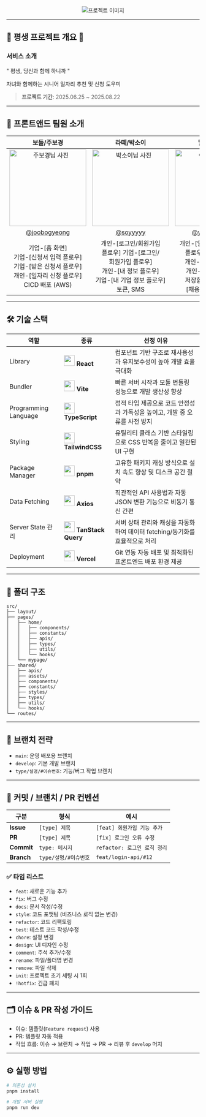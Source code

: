 <div align="center">
  <img src="https://i.postimg.cc/dVXK9Kqb/image.png" alt="프로젝트 이미지" />
</div>

---

## 👴 평생 프로젝트 개요 👵

### 서비스 소개
" 평생, 당신과 함께 하니까 "

자녀와 함께하는 시니어 일자리 추천 및 신청 도우미
> **프로젝트 기간**: 2025.06.25 ~ 2025.08.22

---

## 🚀 프론트앤드 팀원 소개

<table align="center">
  <thead>
    <tr>
      <th>보돌/주보경</th>
      <th>라떼/박소이</th>
      <th>밀라/이연수</th>
      <th>정봉이/정보미</th>
    </tr>
  </thead>
  <tbody>
    <tr>
      <td align="center"><img src="https://avatars.githubusercontent.com/joobogyeong" alt="주보경님 사진" width="200" height="200"></td>
      <td align="center"><img src="https://avatars.githubusercontent.com/soyyyyy" alt="박소이님 사진" width="200" height="200"></td>
      <td align="center"><img src="https://avatars.githubusercontent.com/yeonsu0327" alt="이연수님 사진" width="200" height="200"></td>
      <td align="center"><img src="https://avatars.githubusercontent.com/bomii1" alt="정보미 사진" width="200" height="200"></td>
    </tr>
    <tr>
      <td align="center"><a href="https://github.com/joobogyeong">@joobogyeong</a></td>
      <td align="center"><a href="https://github.com/soyyyyy">@soyyyyy</a></td>
      <td align="center"><a href="https://github.com/yeonsu0327">@yeonsu0327</a></td>
      <td align="center"><a href="https://github.com/bomii1">@bomii1</a></td>
    </tr>
    <tr>
      <td align="center">기업-[홈 화면]<br>기업-[신청서 입력 플로우]<br>기업-[받은 신청서 플로우]<br>개인-[일자리 신청 플로우]<br>CICD 배포 (AWS)</td>
      <td align="center">개인-[로그인/회원가입<br> 플로우] 기업-[로그인/<br>회원가입 플로우] <br>개인-[내 정보 플로우]<br>기업-[내 기업 정보 플로우]<br>토큰, SMS</td>
      <td align="center">개인-[일자리 추천 및 저장<br>플로우]에서 조회 기능<br>개인-[추가 질문 답변]<br>개인-[일자리 추천 및 <br>저장함 신청함 플로우]<br>[채용 공고 검색] 기능</td>
      <td align="center">개인-[일자리 추천 및<br>저장 플로우]<br>일자리 신청 플로우에서<br>AI를 통해 질문 만들기</td>
    </tr>
  </tbody>
</table>

---

## 🛠 기술 스택

| 역할 | 종류 | 선정 이유 |
|------|------|-----------|
| Library | <img src="https://cdn.simpleicons.org/react/61DAFB" height="28"/> **React** | 컴포넌트 기반 구조로 재사용성과 유지보수성이 높아 개발 효율 극대화 |
| Bundler | <img src="https://cdn.simpleicons.org/vite/646CFF" height="28"/> **Vite** | 빠른 서버 시작과 모듈 번들링 성능으로 개발 생산성 향상 |
| Programming Language | <img src="https://cdn.simpleicons.org/typescript/3178C6" height="28"/> **TypeScript** | 정적 타입 제공으로 코드 안정성과 가독성을 높이고, 개발 중 오류를 사전 방지 |
| Styling | <img src="https://cdn.simpleicons.org/tailwindcss/06B6D4" height="28"/> **TailwindCSS** | 유틸리티 클래스 기반 스타일링으로 CSS 반복을 줄이고 일관된 UI 구현 |
| Package Manager | <img src="https://cdn.simpleicons.org/pnpm/F69220" height="28"/> **pnpm** | 고유한 패키지 캐싱 방식으로 설치 속도 향상 및 디스크 공간 절약 |
| Data Fetching | <img src="https://cdn.simpleicons.org/axios/5A29E4" height="28"/> **Axios** | 직관적인 API 사용법과 자동 JSON 변환 기능으로 비동기 통신 간편 |
| Server State 관리 | <img src="https://cdn.simpleicons.org/reactquery/FF4154" height="28"/> **TanStack Query** | 서버 상태 관리와 캐싱을 자동화하여 데이터 fetching/동기화를 효율적으로 처리 |
| Deployment | <img src="https://cdn.simpleicons.org/vercel/000000" height="28"/> **Vercel** | Git 연동 자동 배포 및 최적화된 프론트엔드 배포 환경 제공 |

---

## 📂 폴더 구조

```plaintext
src/
├── layout/
├── pages/
│   ├── home/
│   │   ├── components/
│   │   ├── constants/
│   │   ├── apis/
│   │   ├── types/
│   │   ├── utils/
│   │   └── hooks/
│   └── mypage/
├── shared/
│   ├── apis/
│   ├── assets/
│   ├── components/
│   ├── constants/
│   ├── styles/
│   ├── types/
│   ├── utils/
│   └── hooks/
└── routes/
```

---

## 🔖 브랜치 전략

- `main`: 운영 배포용 브랜치
- `develop`: 기본 개발 브랜치
- `type/설명/#이슈번호`: 기능/버그 작업 브랜치

---

## 📝 커밋 / 브랜치 / PR 컨벤션

| 구분       | 형식                  | 예시                         |
| ---------- | --------------------- | ---------------------------- |
| **Issue**  | `[type] 제목`         | `[feat] 회원가입 기능 추가`  |
| **PR**     | `[type] 제목`         | `[fix] 로그인 오류 수정`     |
| **Commit** | `type: 메시지`        | `refactor: 로그인 로직 정리` |
| **Branch** | `type/설명/#이슈번호` | `feat/login-api/#12`         |

### ✅ 타입 리스트

- `feat`: 새로운 기능 추가
- `fix`: 버그 수정
- `docs`: 문서 작성/수정
- `style`: 코드 포맷팅 (비즈니스 로직 없는 변경)
- `refactor`: 코드 리팩토링
- `test`: 테스트 코드 작성/수정
- `chore`: 설정 변경
- `design`: UI 디자인 수정
- `comment`: 주석 추가/수정
- `rename`: 파일/폴더명 변경
- `remove`: 파일 삭제
- `init`: 프로젝트 초기 세팅 시 1회
- `!hotfix`: 긴급 패치

---

## 🗂️ 이슈 & PR 작성 가이드

- 이슈: 템플릿(`Feature request`) 사용
- PR: 템플릿 자동 적용
- 작업 흐름: 이슈 → 브랜치 → 작업 → PR → 리뷰 후 `develop` 머지

---

## ⚙️ 실행 방법

```bash
# 의존성 설치
pnpm install

# 개발 서버 실행
pnpm run dev
```
